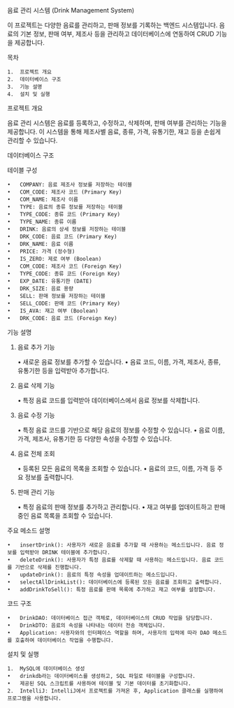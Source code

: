 음료 관리 시스템 (Drink Management System)

이 프로젝트는 다양한 음료를 관리하고, 판매 정보를 기록하는 백엔드 시스템입니다. 음료의 기본 정보, 판매 여부, 제조사 등을 관리하고 데이터베이스에 연동하여 CRUD 기능을 제공합니다.

목차

	1.	프로젝트 개요
	2.	데이터베이스 구조
	3.	기능 설명
    4.	설치 및 실행

프로젝트 개요

음료 관리 시스템은 음료를 등록하고, 수정하고, 삭제하며, 판매 여부를 관리하는 기능을 제공합니다. 이 시스템을 통해 제조사별 음료, 종류, 가격, 유통기한, 재고 등을 손쉽게 관리할 수 있습니다. 


데이터베이스 구조

테이블 구성

	•	COMPANY: 음료 제조사 정보를 저장하는 테이블
	•	COM_CODE: 제조사 코드 (Primary Key)
	•	COM_NAME: 제조사 이름
	•	TYPE: 음료의 종류 정보를 저장하는 테이블
	•	TYPE_CODE: 종류 코드 (Primary Key)
	•	TYPE_NAME: 종류 이름
	•	DRINK: 음료의 상세 정보를 저장하는 테이블
	•	DRK_CODE: 음료 코드 (Primary Key)
	•	DRK_NAME: 음료 이름
	•	PRICE: 가격 (정수형)
	•	IS_ZERO: 제로 여부 (Boolean)
	•	COM_CODE: 제조사 코드 (Foreign Key)
	•	TYPE_CODE: 종류 코드 (Foreign Key)
	•	EXP_DATE: 유통기한 (DATE)
	•	DRK_SIZE: 음료 용량
	•	SELL: 판매 정보를 저장하는 테이블
	•	SELL_CODE: 판매 코드 (Primary Key)
	•	IS_AVA: 재고 여부 (Boolean)
	•	DRK_CODE: 음료 코드 (Foreign Key)

기능 설명

1. 음료 추가 기능

   •	새로운 음료 정보를 추가할 수 있습니다.
   •	음료 코드, 이름, 가격, 제조사, 종류, 유통기한 등을 입력받아 추가합니다.

2. 음료 삭제 기능

   •	특정 음료 코드를 입력받아 데이터베이스에서 음료 정보를 삭제합니다.

3. 음료 수정 기능

   •	특정 음료 코드를 기반으로 해당 음료의 정보를 수정할 수 있습니다.
   •	음료 이름, 가격, 제조사, 유통기한 등 다양한 속성을 수정할 수 있습니다.

4. 음료 전체 조회

   •	등록된 모든 음료의 목록을 조회할 수 있습니다.
   •	음료의 코드, 이름, 가격 등 주요 정보를 출력합니다.

5. 판매 관리 기능

   •	특정 음료의 판매 정보를 추가하고 관리합니다.
   •	재고 여부를 업데이트하고 판매 중인 음료 목록을 조회할 수 있습니다.


주요 메소드 설명

	•	insertDrink(): 사용자가 새로운 음료를 추가할 때 사용하는 메소드입니다. 음료 정보를 입력받아 DRINK 테이블에 추가합니다.
	•	deleteDrink(): 사용자가 특정 음료를 삭제할 때 사용하는 메소드입니다. 음료 코드를 기반으로 삭제를 진행합니다.
	•	updateDrink(): 음료의 특정 속성을 업데이트하는 메소드입니다.
	•	selectAllDrinkList(): 데이터베이스에 등록된 모든 음료를 조회하고 출력합니다.
	•	addDrinkToSell(): 특정 음료를 판매 목록에 추가하고 재고 여부를 설정합니다.

코드 구조

	•	DrinkDAO: 데이터베이스 접근 객체로, 데이터베이스의 CRUD 작업을 담당합니다.
	•	DrinkDTO: 음료의 속성을 나타내는 데이터 전송 객체입니다.
	•	Application: 사용자와의 인터페이스 역할을 하며, 사용자의 입력에 따라 DAO 메소드를 호출하여 데이터베이스 작업을 수행합니다.

설치 및 실행

	1.	MySQL에 데이터베이스 생성
	•	drinkdb라는 데이터베이스를 생성하고, SQL 파일로 테이블을 구성합니다.
	•	제공된 SQL 스크립트를 사용하여 테이블 및 기본 데이터를 초기화합니다.
	2.	IntelliJ: IntelliJ에서 프로젝트를 가져온 후, Application 클래스를 실행하여 프로그램을 사용합니다.
